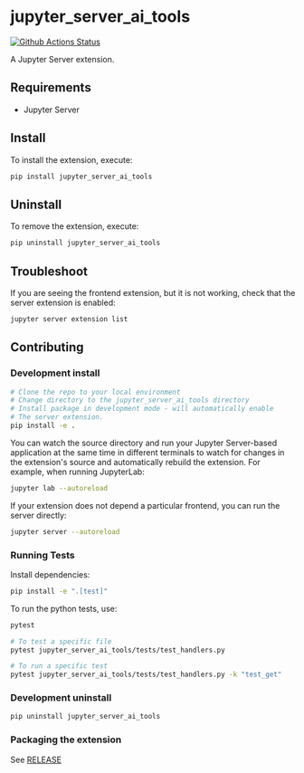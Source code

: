 # jupyter_server_ai_tools

[![Github Actions Status](https://github.com/Abigayle-Mercer/jupyter-server-ai-tools/workflows/Build/badge.svg)](https://github.com/Abigayle-Mercer/jupyter-server-ai-tools/actions/workflows/build.yml)

A Jupyter Server extension.

## Requirements

- Jupyter Server

## Install

To install the extension, execute:

```bash
pip install jupyter_server_ai_tools
```

## Uninstall

To remove the extension, execute:

```bash
pip uninstall jupyter_server_ai_tools
```

## Troubleshoot

If you are seeing the frontend extension, but it is not working, check
that the server extension is enabled:

```bash
jupyter server extension list
```

## Contributing

### Development install

```bash
# Clone the repo to your local environment
# Change directory to the jupyter_server_ai_tools directory
# Install package in development mode - will automatically enable
# The server extension.
pip install -e .
```

You can watch the source directory and run your Jupyter Server-based application at the same time in different terminals to watch for changes in the extension's source and automatically rebuild the extension. For example,
when running JupyterLab:

```bash
jupyter lab --autoreload
```

If your extension does not depend a particular frontend, you can run the
server directly:

```bash
jupyter server --autoreload
```

### Running Tests

Install dependencies:

```bash
pip install -e ".[test]"
```

To run the python tests, use:

```bash
pytest

# To test a specific file
pytest jupyter_server_ai_tools/tests/test_handlers.py

# To run a specific test
pytest jupyter_server_ai_tools/tests/test_handlers.py -k "test_get"
```

### Development uninstall

```bash
pip uninstall jupyter_server_ai_tools
```

### Packaging the extension

See [RELEASE](RELEASE.md)
